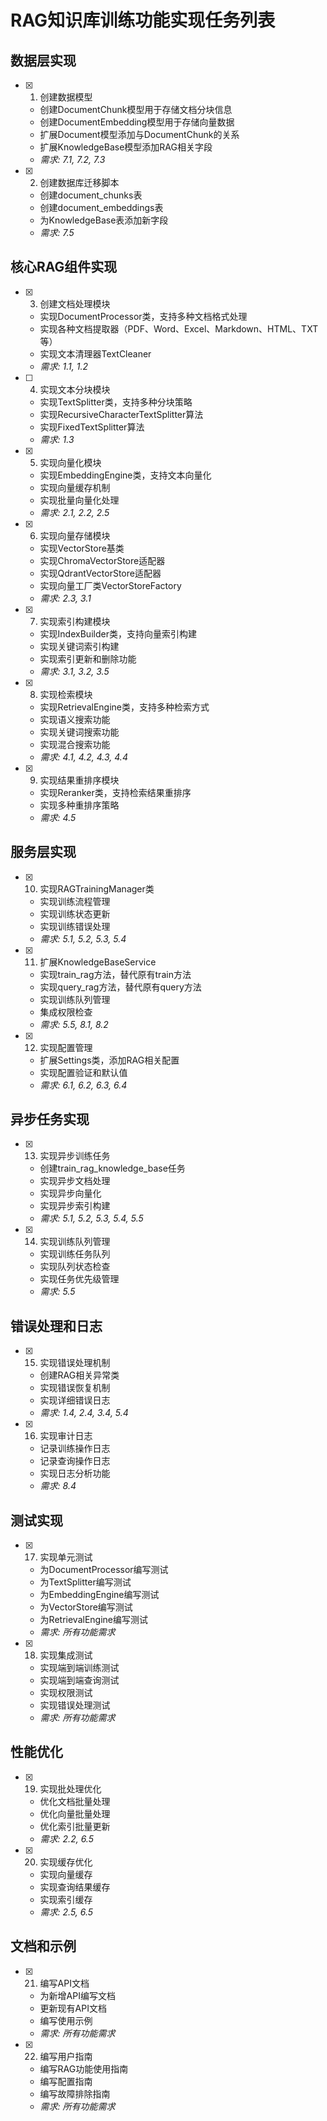 # RAG知识库训练功能实现任务列表

## 数据层实现

- [x] 1. 创建数据模型
  - 创建DocumentChunk模型用于存储文档分块信息
  - 创建DocumentEmbedding模型用于存储向量数据
  - 扩展Document模型添加与DocumentChunk的关系
  - 扩展KnowledgeBase模型添加RAG相关字段
  - _需求: 7.1, 7.2, 7.3_

- [x] 2. 创建数据库迁移脚本
  - 创建document_chunks表
  - 创建document_embeddings表
  - 为KnowledgeBase表添加新字段
  - _需求: 7.5_

## 核心RAG组件实现

- [x] 3. 创建文档处理模块
  - 实现DocumentProcessor类，支持多种文档格式处理
  - 实现各种文档提取器（PDF、Word、Excel、Markdown、HTML、TXT等）
  - 实现文本清理器TextCleaner
  - _需求: 1.1, 1.2_

- [ ] 4. 实现文本分块模块
  - 实现TextSplitter类，支持多种分块策略
  - 实现RecursiveCharacterTextSplitter算法
  - 实现FixedTextSplitter算法
  - _需求: 1.3_

- [x] 5. 实现向量化模块
  - 实现EmbeddingEngine类，支持文本向量化
  - 实现向量缓存机制
  - 实现批量向量化处理
  - _需求: 2.1, 2.2, 2.5_

- [x] 6. 实现向量存储模块
  - 实现VectorStore基类
  - 实现ChromaVectorStore适配器
  - 实现QdrantVectorStore适配器
  - 实现向量工厂类VectorStoreFactory
  - _需求: 2.3, 3.1_

- [x] 7. 实现索引构建模块
  - 实现IndexBuilder类，支持向量索引构建
  - 实现关键词索引构建
  - 实现索引更新和删除功能
  - _需求: 3.1, 3.2, 3.5_

- [x] 8. 实现检索模块
  - 实现RetrievalEngine类，支持多种检索方式
  - 实现语义搜索功能
  - 实现关键词搜索功能
  - 实现混合搜索功能
  - _需求: 4.1, 4.2, 4.3, 4.4_

- [x] 9. 实现结果重排序模块
  - 实现Reranker类，支持检索结果重排序
  - 实现多种重排序策略
  - _需求: 4.5_

## 服务层实现

- [x] 10. 实现RAGTrainingManager类
  - 实现训练流程管理
  - 实现训练状态更新
  - 实现训练错误处理
  - _需求: 5.1, 5.2, 5.3, 5.4_

- [x] 11. 扩展KnowledgeBaseService
  - 实现train_rag方法，替代原有train方法
  - 实现query_rag方法，替代原有query方法
  - 实现训练队列管理
  - 集成权限检查
  - _需求: 5.5, 8.1, 8.2_

- [x] 12. 实现配置管理
  - 扩展Settings类，添加RAG相关配置
  - 实现配置验证和默认值
  - _需求: 6.1, 6.2, 6.3, 6.4_

## 异步任务实现

- [x] 13. 实现异步训练任务
  - 创建train_rag_knowledge_base任务
  - 实现异步文档处理
  - 实现异步向量化
  - 实现异步索引构建
  - _需求: 5.1, 5.2, 5.3, 5.4, 5.5_

- [x] 14. 实现训练队列管理
  - 实现训练任务队列
  - 实现队列状态检查
  - 实现任务优先级管理
  - _需求: 5.5_

## 错误处理和日志

- [x] 15. 实现错误处理机制
  - 创建RAG相关异常类
  - 实现错误恢复机制
  - 实现详细错误日志
  - _需求: 1.4, 2.4, 3.4, 5.4_

- [x] 16. 实现审计日志
  - 记录训练操作日志
  - 记录查询操作日志
  - 实现日志分析功能
  - _需求: 8.4_

## 测试实现

- [x] 17. 实现单元测试
  - 为DocumentProcessor编写测试
  - 为TextSplitter编写测试
  - 为EmbeddingEngine编写测试
  - 为VectorStore编写测试
  - 为RetrievalEngine编写测试
  - _需求: 所有功能需求_

- [x] 18. 实现集成测试
  - 实现端到端训练测试
  - 实现端到端查询测试
  - 实现权限测试
  - 实现错误处理测试
  - _需求: 所有功能需求_

## 性能优化

- [x] 19. 实现批处理优化
  - 优化文档批量处理
  - 优化向量批量处理
  - 优化索引批量更新
  - _需求: 2.2, 6.5_

- [x] 20. 实现缓存优化
  - 实现向量缓存
  - 实现查询结果缓存
  - 实现索引缓存
  - _需求: 2.5, 6.5_

## 文档和示例

- [x] 21. 编写API文档
  - 为新增API编写文档
  - 更新现有API文档
  - 编写使用示例
  - _需求: 所有功能需求_

- [x] 22. 编写用户指南
  - 编写RAG功能使用指南
  - 编写配置指南
  - 编写故障排除指南
  - _需求: 所有功能需求_